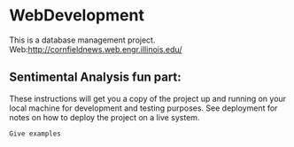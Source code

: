 # WebDevelopment

This is a database management project.  
Web:http://cornfieldnews.web.engr.illinois.edu/

## Sentimental Analysis fun part:

These instructions will get you a copy of the project up and running on your local machine for development and testing purposes. See deployment for notes on how to deploy the project on a live system.



```
Give examples
```
